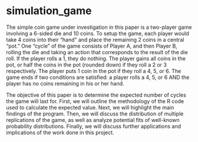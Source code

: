 # simulation_game

The simple coin game under investigation in this paper is a two-player game involving a 6-sided die and 10 coins. To setup the game, each player would take 4 coins into their “hand” and place the remaining 2 coins in a central “pot.” One “cycle” of the game consists of Player A, and then Player B, rolling the die and taking an action that corresponds to the result of the die roll. If the player rolls a 1, they do nothing. The player gains all coins in the pot, or half the coins in the pot (rounded down) if they roll a 2 or 3 respectively. The player puts 1 coin in the pot if they roll a 4, 5, or 6. The game ends if two conditions are satisfied: a player rolls a 4, 5, or 6 AND the player has no coins remaining in his or her hand.

The objective of this paper is to determine the expected number of cycles the game will last for. First, we will outline the methodology of the R code used to calculate the expected value. Next, we will highlight the main findings of the program. Then, we will discuss the distribution of multiple replications of the game, as well as analyze potential fits of well-known probability distributions. Finally, we will discuss further applications and implications of the work done in this project.
